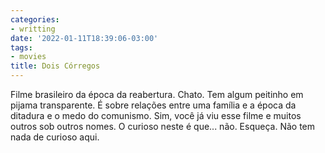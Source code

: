 ```yaml
---
categories:
- writting
date: '2022-01-11T18:39:06-03:00'
tags:
- movies
title: Dois Córregos
---
```


Filme brasileiro da época da reabertura. Chato. Tem algum peitinho em pijama transparente. É sobre relações entre uma família e a época da ditadura e o medo do comunismo. Sim, você já viu esse filme e muitos outros sob outros nomes. O curioso neste é que... não. Esqueça. Não tem nada de curioso aqui.